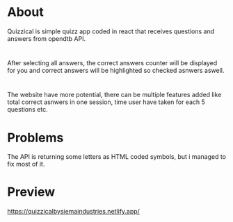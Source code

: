 # About
Quizzical is simple quizz app coded in react that receives questions and answers from opendtb API.
#
After selecting all answers, the correct answers counter will be displayed for you and correct answers will be highlighted so checked asnwers aswell.
# 
The website have more potential, there can be multiple features added like total correct asnwers in one session, time user have taken for each 5 questions etc.
# Problems
The API is returning some letters as HTML coded symbols, but i managed to fix most of it.
# Preview
https://quizzicalbysiemaindustries.netlify.app/

